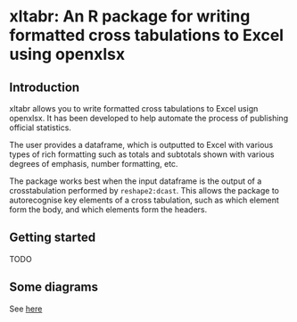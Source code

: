 # xltabr:  An R package for writing formatted cross tabulations to Excel using openxlsx

## Introduction

xltabr allows you to write formatted cross tabulations to Excel usign openxlsx.  It has been developed to help automate the process of publishing official statistics.

The user provides a dataframe, which is outputted to Excel with various types of rich formatting such as totals and subtotals shown with various degrees of emphasis, number formatting, etc.

The package works best when the input dataframe is the output of a crosstabulation performed by `reshape2:dcast`.  This allows the package to autorecognise key elements of a cross tabulation, such as which element form the body, and which elements form the headers.

## Getting started

TODO

## Some diagrams

See [here](https://drive.google.com/file/d/0BwYwuy7YhhdxY2hGQnVGNFN6QkE/view?usp=sharing)
